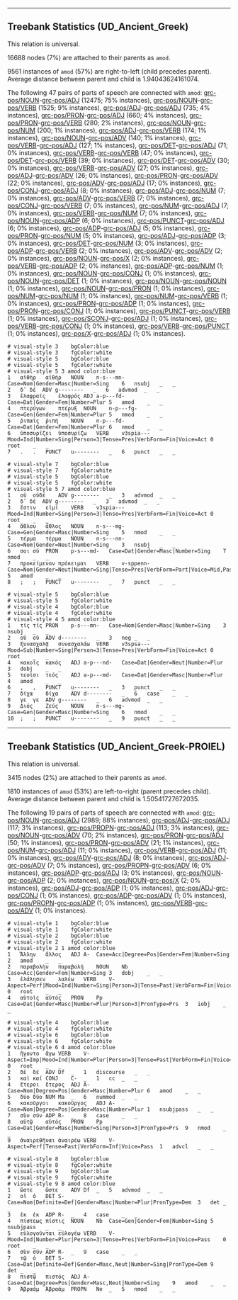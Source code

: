 

--------------------------------------------------------------------------------

## Treebank Statistics (UD_Ancient_Greek)

This relation is universal.

16688 nodes (7%) are attached to their parents as `amod`.

9561 instances of `amod` (57%) are right-to-left (child precedes parent).
Average distance between parent and child is 1.94043624161074.

The following 47 pairs of parts of speech are connected with `amod`: [grc-pos/NOUN]()-[grc-pos/ADJ]() (12475; 75% instances), [grc-pos/NOUN]()-[grc-pos/VERB]() (1525; 9% instances), [grc-pos/ADJ]()-[grc-pos/ADJ]() (735; 4% instances), [grc-pos/PRON]()-[grc-pos/ADJ]() (660; 4% instances), [grc-pos/PRON]()-[grc-pos/VERB]() (280; 2% instances), [grc-pos/NOUN]()-[grc-pos/NUM]() (200; 1% instances), [grc-pos/ADJ]()-[grc-pos/VERB]() (174; 1% instances), [grc-pos/NOUN]()-[grc-pos/ADV]() (140; 1% instances), [grc-pos/VERB]()-[grc-pos/ADJ]() (127; 1% instances), [grc-pos/DET]()-[grc-pos/ADJ]() (71; 0% instances), [grc-pos/VERB]()-[grc-pos/VERB]() (47; 0% instances), [grc-pos/DET]()-[grc-pos/VERB]() (39; 0% instances), [grc-pos/DET]()-[grc-pos/ADV]() (30; 0% instances), [grc-pos/VERB]()-[grc-pos/ADV]() (27; 0% instances), [grc-pos/ADJ]()-[grc-pos/ADV]() (26; 0% instances), [grc-pos/PRON]()-[grc-pos/ADV]() (22; 0% instances), [grc-pos/ADV]()-[grc-pos/ADJ]() (17; 0% instances), [grc-pos/CONJ]()-[grc-pos/ADJ]() (8; 0% instances), [grc-pos/ADJ]()-[grc-pos/NUM]() (7; 0% instances), [grc-pos/ADV]()-[grc-pos/VERB]() (7; 0% instances), [grc-pos/CONJ]()-[grc-pos/VERB]() (7; 0% instances), [grc-pos/NUM]()-[grc-pos/ADJ]() (7; 0% instances), [grc-pos/VERB]()-[grc-pos/NUM]() (7; 0% instances), [grc-pos/NOUN]()-[grc-pos/ADP]() (6; 0% instances), [grc-pos/PUNCT]()-[grc-pos/ADJ]() (6; 0% instances), [grc-pos/ADP]()-[grc-pos/ADJ]() (5; 0% instances), [grc-pos/PRON]()-[grc-pos/NUM]() (5; 0% instances), [grc-pos/ADJ]()-[grc-pos/ADP]() (3; 0% instances), [grc-pos/DET]()-[grc-pos/NUM]() (3; 0% instances), [grc-pos/ADP]()-[grc-pos/VERB]() (2; 0% instances), [grc-pos/ADV]()-[grc-pos/ADV]() (2; 0% instances), [grc-pos/NOUN]()-[grc-pos/X]() (2; 0% instances), [grc-pos/VERB]()-[grc-pos/ADP]() (2; 0% instances), [grc-pos/ADP]()-[grc-pos/NUM]() (1; 0% instances), [grc-pos/NOUN]()-[grc-pos/CONJ]() (1; 0% instances), [grc-pos/NOUN]()-[grc-pos/DET]() (1; 0% instances), [grc-pos/NOUN]()-[grc-pos/NOUN]() (1; 0% instances), [grc-pos/NOUN]()-[grc-pos/PRON]() (1; 0% instances), [grc-pos/NUM]()-[grc-pos/NUM]() (1; 0% instances), [grc-pos/NUM]()-[grc-pos/VERB]() (1; 0% instances), [grc-pos/PRON]()-[grc-pos/ADP]() (1; 0% instances), [grc-pos/PRON]()-[grc-pos/CONJ]() (1; 0% instances), [grc-pos/PUNCT]()-[grc-pos/VERB]() (1; 0% instances), [grc-pos/SCONJ]()-[grc-pos/ADJ]() (1; 0% instances), [grc-pos/VERB]()-[grc-pos/CONJ]() (1; 0% instances), [grc-pos/VERB]()-[grc-pos/PUNCT]() (1; 0% instances), [grc-pos/X]()-[grc-pos/ADJ]() (1; 0% instances).


~~~ conllu
# visual-style 3	bgColor:blue
# visual-style 3	fgColor:white
# visual-style 5	bgColor:blue
# visual-style 5	fgColor:white
# visual-style 5 3 amod	color:blue
1	αἰθὴρ	αἰθήρ	NOUN	n-s---mn-	Case=Nom|Gender=Masc|Number=Sing	6	nsubj	_	_
2	δ̓	δέ	ADV	g--------	_	6	advmod	_	_
3	ἐλαφραῖς	ἐλαφρός	ADJ	a-p---fd-	Case=Dat|Gender=Fem|Number=Plur	5	amod	_	_
4	πτερύγων	πτέρυξ	NOUN	n-p---fg-	Case=Gen|Gender=Fem|Number=Plur	5	nmod	_	_
5	ῥιπαῖς	ῥιπή	NOUN	n-p---fd-	Case=Dat|Gender=Fem|Number=Plur	6	nmod	_	_
6	ὑποσυρίζει	ὑποσυρίζω	VERB	v3spia---	Mood=Ind|Number=Sing|Person=3|Tense=Pres|VerbForm=Fin|Voice=Act	0	root	_	_
7	.	.	PUNCT	u--------	_	6	punct	_	_

~~~


~~~ conllu
# visual-style 7	bgColor:blue
# visual-style 7	fgColor:white
# visual-style 5	bgColor:blue
# visual-style 5	fgColor:white
# visual-style 5 7 amod	color:blue
1	οὐ	οὐδέ	ADV	g--------	_	3	advmod	_	_
2	δ̓	δέ	ADV	g--------	_	3	advmod	_	_
3	ἔστιν	εἰμί	VERB	v3spia---	Mood=Ind|Number=Sing|Person=3|Tense=Pres|VerbForm=Fin|Voice=Act	0	root	_	_
4	ἄθλου	ἆθλος	NOUN	n-s---mg-	Case=Gen|Gender=Masc|Number=Sing	5	nmod	_	_
5	τέρμα	τέρμα	NOUN	n-s---nn-	Case=Nom|Gender=Neut|Number=Sing	3	nsubj	_	_
6	σοι	σύ	PRON	p-s---md-	Case=Dat|Gender=Masc|Number=Sing	7	nmod	_	_
7	προκείμενον	πρόκειμαι	VERB	v-sppenn-	Case=Nom|Gender=Neut|Number=Sing|Tense=Pres|VerbForm=Part|Voice=Mid,Pass	5	amod	_	_
8	;	;	PUNCT	u--------	_	7	punct	_	_

~~~


~~~ conllu
# visual-style 5	bgColor:blue
# visual-style 5	fgColor:white
# visual-style 4	bgColor:blue
# visual-style 4	fgColor:white
# visual-style 4 5 amod	color:blue
1	τίς	τίς	PRON	p-s---mn-	Case=Nom|Gender=Masc|Number=Sing	3	nsubj	_	_
2	οὐ	οὐ	ADV	d--------	_	3	neg	_	_
3	ξυνασχαλᾷ	συνασχαλάω	VERB	v3spsa---	Mood=Sub|Number=Sing|Person=3|Tense=Pres|VerbForm=Fin|Voice=Act	0	root	_	_
4	κακοῖς	κακός	ADJ	a-p---nd-	Case=Dat|Gender=Neut|Number=Plur	3	dobj	_	_
5	τεοῖσι	τεός	ADJ	a-p---md-	Case=Dat|Gender=Masc|Number=Plur	4	amod	_	_
6	,	,	PUNCT	u--------	_	3	punct	_	_
7	δίχα	δίχα	ADV	d--------	_	6	case	_	_
8	γε	γε	ADV	g--------	_	6	advmod	_	_
9	Διός	Ζεύς	NOUN	n-s---mg-	Case=Gen|Gender=Masc|Number=Sing	6	nmod	_	_
10	;	;	PUNCT	u--------	_	9	punct	_	_

~~~




--------------------------------------------------------------------------------

## Treebank Statistics (UD_Ancient_Greek-PROIEL)

This relation is universal.

3415 nodes (2%) are attached to their parents as `amod`.

1810 instances of `amod` (53%) are left-to-right (parent precedes child).
Average distance between parent and child is 1.50541727672035.

The following 19 pairs of parts of speech are connected with `amod`: [grc-pos/NOUN]()-[grc-pos/ADJ]() (2989; 88% instances), [grc-pos/ADJ]()-[grc-pos/ADJ]() (117; 3% instances), [grc-pos/PROPN]()-[grc-pos/ADJ]() (113; 3% instances), [grc-pos/NOUN]()-[grc-pos/ADV]() (70; 2% instances), [grc-pos/PRON]()-[grc-pos/ADJ]() (50; 1% instances), [grc-pos/PRON]()-[grc-pos/ADV]() (21; 1% instances), [grc-pos/NUM]()-[grc-pos/ADJ]() (11; 0% instances), [grc-pos/VERB]()-[grc-pos/ADJ]() (11; 0% instances), [grc-pos/ADV]()-[grc-pos/ADJ]() (8; 0% instances), [grc-pos/ADJ]()-[grc-pos/ADV]() (7; 0% instances), [grc-pos/PROPN]()-[grc-pos/ADV]() (6; 0% instances), [grc-pos/ADP]()-[grc-pos/ADJ]() (3; 0% instances), [grc-pos/NOUN]()-[grc-pos/ADP]() (2; 0% instances), [grc-pos/NOUN]()-[grc-pos/X]() (2; 0% instances), [grc-pos/ADJ]()-[grc-pos/ADP]() (1; 0% instances), [grc-pos/ADJ]()-[grc-pos/CONJ]() (1; 0% instances), [grc-pos/ADP]()-[grc-pos/ADV]() (1; 0% instances), [grc-pos/PROPN]()-[grc-pos/ADP]() (1; 0% instances), [grc-pos/VERB]()-[grc-pos/ADV]() (1; 0% instances).


~~~ conllu
# visual-style 1	bgColor:blue
# visual-style 1	fgColor:white
# visual-style 2	bgColor:blue
# visual-style 2	fgColor:white
# visual-style 2 1 amod	color:blue
1	Ἄλλην	ἄλλος	ADJ	A-	Case=Acc|Degree=Pos|Gender=Fem|Number=Sing	2	amod	_	_
2	παραβολὴν	παραβολή	NOUN	Nb	Case=Acc|Gender=Fem|Number=Sing	3	dobj	_	_
3	ἐλάλησεν	λαλέω	VERB	V-	Aspect=Perf|Mood=Ind|Number=Sing|Person=3|Tense=Past|VerbForm=Fin|Voice=Act	0	root	_	_
4	αὐτοῖς	αὐτός	PRON	Pp	Case=Dat|Gender=Masc|Number=Plur|Person=3|PronType=Prs	3	iobj	_	_

~~~


~~~ conllu
# visual-style 4	bgColor:blue
# visual-style 4	fgColor:white
# visual-style 6	bgColor:blue
# visual-style 6	fgColor:white
# visual-style 6 4 amod	color:blue
1	ἤγοντο	ἄγω	VERB	V-	Aspect=Imp|Mood=Ind|Number=Plur|Person=3|Tense=Past|VerbForm=Fin|Voice=Pass	0	root	_	_
2	δὲ	δέ	ADV	Df	_	1	discourse	_	_
3	καὶ	καί	CONJ	C-	_	1	cc	_	_
4	ἕτεροι	ἕτερος	ADJ	A-	Case=Nom|Degree=Pos|Gender=Masc|Number=Plur	6	amod	_	_
5	δύο	δύο	NUM	Ma	_	6	nummod	_	_
6	κακοῦργοι	κακοῦργος	ADJ	A-	Case=Nom|Degree=Pos|Gender=Masc|Number=Plur	1	nsubjpass	_	_
7	σὺν	σύν	ADP	R-	_	8	case	_	_
8	αὐτῷ	αὐτός	PRON	Pp	Case=Dat|Gender=Masc|Number=Sing|Person=3|PronType=Prs	9	nmod	_	_
9	ἀναιρεθῆναι	ἀναιρέω	VERB	V-	Aspect=Perf|Tense=Past|VerbForm=Inf|Voice=Pass	1	advcl	_	_

~~~


~~~ conllu
# visual-style 8	bgColor:blue
# visual-style 8	fgColor:white
# visual-style 9	bgColor:blue
# visual-style 9	fgColor:white
# visual-style 9 8 amod	color:blue
1	ὥστε	ὥστε	ADV	Df	_	5	advmod	_	_
2	οἱ	ὁ	DET	S-	Case=Nom|Definite=Def|Gender=Masc|Number=Plur|PronType=Dem	3	det	_	_
3	ἐκ	ἐκ	ADP	R-	_	4	case	_	_
4	πίστεως	πίστις	NOUN	Nb	Case=Gen|Gender=Fem|Number=Sing	5	nsubjpass	_	_
5	εὐλογοῦνται	εὐλογέω	VERB	V-	Mood=Ind|Number=Plur|Person=3|Tense=Pres|VerbForm=Fin|Voice=Pass	0	root	_	_
6	σὺν	σύν	ADP	R-	_	9	case	_	_
7	τῷ	ὁ	DET	S-	Case=Dat|Definite=Def|Gender=Masc,Neut|Number=Sing|PronType=Dem	9	det	_	_
8	πιστῷ	πιστός	ADJ	A-	Case=Dat|Degree=Pos|Gender=Masc,Neut|Number=Sing	9	amod	_	_
9	Ἀβραάμ	Ἀβραάμ	PROPN	Ne	_	5	nmod	_	_

~~~


